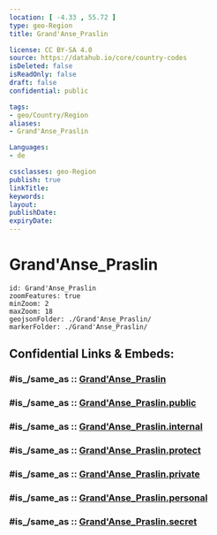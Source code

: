 ```yaml
---
location: [ -4.33 , 55.72 ] 
type: geo-Region
title: Grand'Anse_Praslin

license: CC BY-SA 4.0
source: https://datahub.io/core/country-codes
isDeleted: false
isReadOnly: false
draft: false
confidential: public

tags:
- geo/Country/Region
aliases:
- Grand'Anse_Praslin

Languages:
- de

cssclasses: geo-Region
publish: true
linkTitle: 
keywords: 
layout: 
publishDate: 
expiryDate: 
---
```


# Grand'Anse_Praslin

```leaflet
id: Grand'Anse_Praslin
zoomFeatures: true 
minZoom: 2 
maxZoom: 18
geojsonFolder: ./Grand'Anse_Praslin/
markerFolder: ./Grand'Anse_Praslin/
```


## Confidential Links & Embeds: 

### #is_/same_as :: [Grand'Anse_Praslin](/_Standards/Earth/Continent/Africa/Africa~East/Seychelles/Regions~Seychelles/Grand'Anse_Praslin.md) 

### #is_/same_as :: [Grand'Anse_Praslin.public](/_public/Earth/Continent/Africa/Africa~East/Seychelles/Regions~Seychelles/Grand'Anse_Praslin.public.md) 

### #is_/same_as :: [Grand'Anse_Praslin.internal](/_internal/Earth/Continent/Africa/Africa~East/Seychelles/Regions~Seychelles/Grand'Anse_Praslin.internal.md) 

### #is_/same_as :: [Grand'Anse_Praslin.protect](/_protect/Earth/Continent/Africa/Africa~East/Seychelles/Regions~Seychelles/Grand'Anse_Praslin.protect.md) 

### #is_/same_as :: [Grand'Anse_Praslin.private](/_private/Earth/Continent/Africa/Africa~East/Seychelles/Regions~Seychelles/Grand'Anse_Praslin.private.md) 

### #is_/same_as :: [Grand'Anse_Praslin.personal](/_personal/Earth/Continent/Africa/Africa~East/Seychelles/Regions~Seychelles/Grand'Anse_Praslin.personal.md) 

### #is_/same_as :: [Grand'Anse_Praslin.secret](/_secret/Earth/Continent/Africa/Africa~East/Seychelles/Regions~Seychelles/Grand'Anse_Praslin.secret.md)

